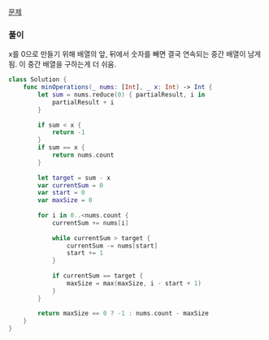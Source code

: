 [문제](https://leetcode.com/problems/minimum-operations-to-reduce-x-to-zero/)
### 풀이
x를 0으로 만들기 위해 배열의 앞, 뒤에서 숫자를 빼면 결국 연속되는 중간 배열이 남게됨. 이 중간 배열을 구하는게 더 쉬움.

```swift
class Solution {
    func minOperations(_ nums: [Int], _ x: Int) -> Int {
        let sum = nums.reduce(0) { partialResult, i in
            partialResult + i
        }
        
        if sum < x {
            return -1
        }
        if sum == x {
            return nums.count
        }
        
        let target = sum - x
        var currentSum = 0
        var start = 0
        var maxSize = 0
        
        for i in 0..<nums.count {
            currentSum += nums[i]
            
            while currentSum > target {
                currentSum -= nums[start]
                start += 1
            }
            
            if currentSum == target {
                maxSize = max(maxSize, i - start + 1)
            }
        }
        
        return maxSize == 0 ? -1 : nums.count - maxSize
    }
}
```
